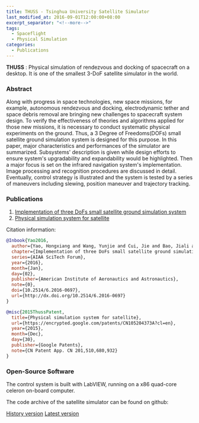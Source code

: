 ```yaml
---
title: THUSS - Tsinghua University Satellite Simulator
last_modified_at: 2016-09-01T12:00:00+08:00
excerpt_separator: "<!--more-->"
tags:
  - Spaceflight
  - Physical Simulation
categories:
  - Publications
---
```


**THUSS** : Physical simulation of rendezvous and docking of spacecraft on a desktop. It is one of the smallest 3-DoF satellite simulator in the world.

<!--more-->

### Abstract
Along with progress in space technologies, new space missions, for example, autonomous rendezvous and docking, electrodynamic tether and space debris removal are bringing new challenges to spacecraft system design. To verify the effectiveness of theories and algorithms applied for those new missions, it is necessary to conduct systematic physical experiments on the ground. Thus, a 3 Degree of Freedoms(DOFs) small satellite ground simulation system is designed for this purpose. In this paper, major characteristics and performances of the simulator are summarized. Subsystems' description is given while design efforts to ensure system's upgradability and expandability would be highlighted. Then a major focus is set on the infrared navigation system's implementation. Image processing and recognition procedures are discussed in detail. Eventually, control strategy is illustrated and the system is tested by a series of maneuvers including slewing, position maneuver and trajectory tracking.

### Publications

1. [Implementation of three DoFs small satellite ground simulation system](http://arc.aiaa.org/doi/abs/10.2514/6.2016-0697)
2. [Physical simulation system for satellite](https://docs.google.com/viewer?url=patentimages.storage.googleapis.com/pdfs/660ac1e56223217c2c7a/CN105204373A.pdf)

Citation information:

```bibtex
@Inbook{Yao2016,
  author={Yao, Hongxiang and Wang, Yunjie and Cui, Jie and Bao, Jiali and Yang, Haoguang and Zhu, Zilin and Zheng, Gangtie and Zhu, Zheng Hong},
  chapter={Implementation of three DoFs small satellite ground simulation system},
  series={AIAA SciTech Forum},
  year={2016},
  month={Jan},
  day={02},
  publisher={American Institute of Aeronautics and Astronautics},
  note={0},
  doi={10.2514/6.2016-0697},
  url={http://dx.doi.org/10.2514/6.2016-0697}
}

@misc{2015ThussPatent,
  title={Physical simulation system for satellite},
  url={https://encrypted.google.com/patents/CN105204373A?cl=en},
  year={2015},
  month={Dec},
  day={30},
  publisher={Google Patents},
  note={CN Patent App. CN 201,510,680,932}
}
```

### Open-Source Software

The control system is built with LabVIEW, running on a x86 quad-core celeron on-board computer.

The code archive of the satellite simulator can be found on github:

[History version](https://github.com/HaoguangYang/THUSS)
[Latest version](https://github.com/HaoguangYang/THUSS-Release)
